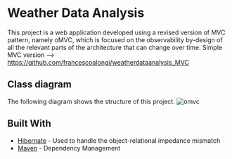 # Weather Data Analysis
This project is a web application developed using a revised version of MVC pattern, namely oMVC, which is focused on the observability by-design of all the relevant parts of the architecture that can change over time.
Simple MVC version --> https://github.com/francescoalongi/weatherdataanalysis_MVC

## Class diagram
The following diagram shows the structure of this project.
![omvc](https://user-images.githubusercontent.com/16907319/64869463-ba665e00-d641-11e9-8659-4115a7ba0100.png)

## Built With

* [Hibernate](https://hibernate.org/orm/documentation/5.4/) - Used to handle the object-relational impedance mismatch
* [Maven](https://maven.apache.org/) - Dependency Management
